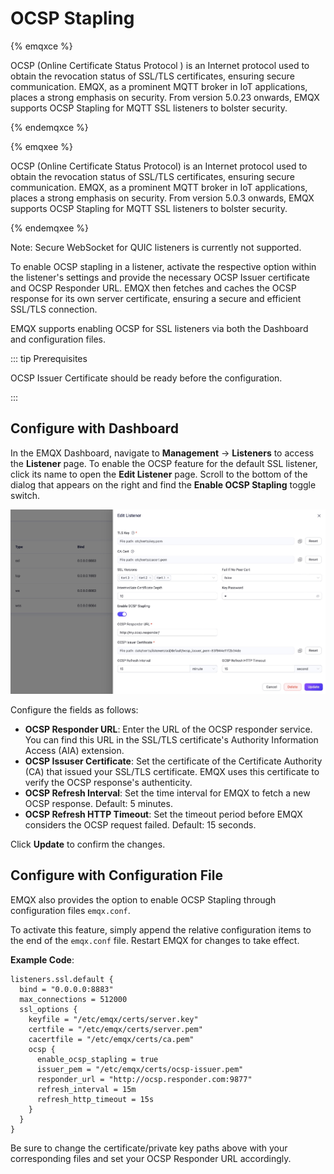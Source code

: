 # OCSP Stapling

{% emqxce %}

OCSP (Online Certificate Status Protocol ) is an Internet protocol used to obtain the revocation status of SSL/TLS certificates, ensuring secure communication. EMQX, as a prominent MQTT broker in IoT applications, places a strong emphasis on security. From version 5.0.23 onwards, EMQX supports OCSP Stapling for MQTT SSL listeners to bolster security.

{% endemqxce %}

{% emqxee %}

OCSP (Online Certificate Status Protocol) is an Internet protocol used to obtain the revocation status of SSL/TLS certificates, ensuring secure communication. EMQX, as a prominent MQTT broker in IoT applications, places a strong emphasis on security. From version 5.0.3 onwards, EMQX supports OCSP Stapling for MQTT SSL listeners to bolster security.

{% endemqxee %}

Note: Secure WebSocket for QUIC listeners is currently not supported.

To enable OCSP stapling in a listener, activate the respective option within the listener's settings and provide the necessary OCSP Issuer certificate and OCSP Responder URL. EMQX then fetches and caches the OCSP response for its own server certificate, ensuring a secure and efficient SSL/TLS connection.

EMQX supports enabling OCSP for SSL listeners via both the Dashboard and configuration files. 

::: tip Prerequisites

OCSP Issuer Certificate should be ready before the configuration.

:::

## Configure with Dashboard

In the EMQX Dashboard, navigate to **Management** -> **Listeners** to access the **Listener** page. To enable the OCSP feature for the default SSL listener, click its name to open the **Edit Listener** page. Scroll to the bottom of the dialog that appears on the right and find the **Enable OCSP Stapling** toggle switch. 

<img src="./assets/OCSP.png" alt="OCSP" style="zoom:50%;" />

Configure the fields as follows: 

- **OCSP Responder URL**: Enter the URL of the OCSP responder service. You can find this URL in the SSL/TLS certificate's Authority Information Access (AIA) extension.
- **OCSP Issuser Certificate**: Set the certificate of the Certificate Authority (CA) that issued your SSL/TLS certificate. EMQX uses this certificate to verify the OCSP response's authenticity.
- **OCSP Refresh Interval**: Set the time interval for EMQX to fetch a new OCSP response. Default: 5 minutes.
- **OCSP Refresh HTTP Timeout**: Set the timeout period before EMQX considers the OCSP request failed. Default: 15 seconds.

Click **Update** to confirm the changes. 

## Configure with Configuration File

EMQX also provides the option to enable OCSP Stapling through configuration files `emqx.conf`. 

To activate this feature, simply append the relative configuration items to the end of the `emqx.conf` file. Restart EMQX for changes to take effect.

**Example Code**:

```hcl
listeners.ssl.default {
  bind = "0.0.0.0:8883"
  max_connections = 512000
  ssl_options {
    keyfile = "/etc/emqx/certs/server.key"
    certfile = "/etc/emqx/certs/server.pem"
    cacertfile = "/etc/emqx/certs/ca.pem"
    ocsp {
      enable_ocsp_stapling = true
      issuer_pem = "/etc/emqx/certs/ocsp-issuer.pem"
      responder_url = "http://ocsp.responder.com:9877"
      refresh_interval = 15m
      refresh_http_timeout = 15s
    }
  }
}
```

Be sure to change the certificate/private key paths above with your corresponding files and set your OCSP Responder URL accordingly.

